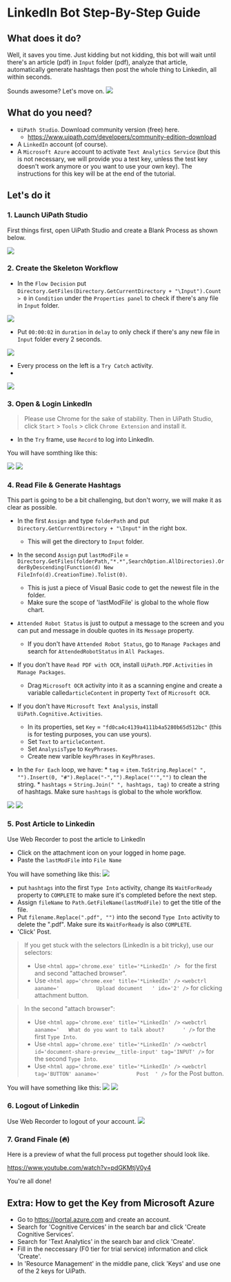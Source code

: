 # LinkedIn Bot Step-By-Step Guide

## What does it do?
Well, it saves you time. Just kidding but not kidding, this bot will wait until there's an article (pdf) in `Input` folder (pdf), analyze that article, automatically generate hashtags then post the whole thing to Linkedin, all within seconds.

Sounds awesome? Let's move on.
![](https://i.imgur.com/KD4D6nl.gif)
## What do you need?
* `UiPath Studio`. Download community version (free) here.
    * https://www.uipath.com/developers/community-edition-download
* A `LinkedIn` account (of course).
* A `Microsoft Azure` account to activate `Text Analytics Service` (but this is not necessary, we will provide you a test key, unless the test key doesn't work anymore or you want to use your own key). The instructions for this key will be at the end of the tutorial.

## Let's do it

### 1. Launch UiPath Studio

First things first, open UiPath Studio and create a Blank Process as shown below.

![](https://i.imgur.com/9VamsVr.gif)


### 2. Create the Skeleton Workflow

* In the `Flow Decision` put `Directory.GetFiles(Directory.GetCurrentDirectory + "\Input").Count > 0` in `Condition` under the `Properties panel` to check if there's any file in `Input` folder.

![](https://i.imgur.com/tKAdYry.png)


* Put `00:00:02` in `duration` in `delay` to only check if there's any new file in `Input` folder every 2 seconds.

![](https://i.imgur.com/mPlTWw4.gif)

* Every process on the left is a `Try Catch` activity.
* 
![](https://i.imgur.com/liLXlnU.png)


### 3. Open & Login LinkedIn

> Please use Chrome for the sake of stability.
> Then in UiPath Studio, click `Start` > `Tools` > click `Chrome Extension` and install it.

* In the `Try` frame, use `Record` to log into LinkedIn.

You will have somthing like this:

![](https://i.imgur.com/YwodxDf.png)
![](https://i.imgur.com/WEIrluI.png)





### 4. Read File & Generate Hashtags
This part is going to be a bit challenging, but don't worry, we will make it as clear as possible.
* In the first `Assign` and type `folderPath` and put `Directory.GetCurrentDirectory + "\Input"` in the right box.
    * This will get the directory to `Input` folder.
    
* In the second `Assign` put `lastModFile` = `Directory.GetFiles(folderPath,"*.*",SearchOption.AllDirectories).OrderByDescending(Function(d) New FileInfo(d).CreationTime).Tolist(0)`.
    * This is just a piece of Visual Basic code to get the newest file in the folder.
    * Make sure the scope of 'lastModFile' is global to the whole flow chart.
    
* `Attended Robot Status` is just to output a message to the screen and you can put and message in double quotes in its `Message` property.
    * If you don't have `Attended Robot Status`, go to `Manage Packages` and search for `AttendedRobotStatus` in `All Packages`.
* If you don't have `Read PDF with OCR`, install `UiPath.PDF.Activities` in `Manage Packages`.
    * Drag `Microsoft OCR` activity into it as a scanning engine and create a variable called`articleContent` in property `Text` of `Microsoft OCR`.
* If you don't have `Microsoft Text Analysis`, install `UiPath.Cognitive.Activities`.
    * In its properties, set `Key` = `"fd0ca4c4139a4111b4a5280b65d512bc"` (this is for testing purposes, you can use yours).
    * Set `Text` to `articleContent`.
    * Set `AnalysisType` to `KeyPhrases`.
    * Create new varible `keyPhrases` in `KeyPhrases`.
* In the `For Each` loop, we have:
        * `tag` = `item.ToString.Replace(" ", "").Insert(0, "#").Replace("-","").Replace("'","")` to clean the string.
        * `hashtags` = `String.Join(" ", hashtags, tag)` to create a string of hashtags. Make sure `hashtags` is global to the whole workflow.
        
![](https://i.imgur.com/iZ7fpqm.png)
![](https://i.imgur.com/wkwRnXX.png)


### 5. Post Article to Linkedin
Use Web Recorder to post the article to LinkedIn
* Click on the attachment icon on your logged in home page.
* Paste the `lastModFile` into `File Name`

You will have something like this:
![](https://i.imgur.com/grEbCVM.png)

* put `hashtags` into the first `Type Into` activity, change its `WaitForReady` property to `COMPLETE` to make sure it's completed before the next step.
* Assign `fileName` to `Path.GetFileName(lastModFile)` to get the title of the file.
* Put `filename.Replace(".pdf", "")` into the second `Type Into` activity to delete the ".pdf". Make sure its `WaitForReady` is also `COMPLETE`.
* 'Click' Post.

> If you get stuck with the selectors (LinkedIn is a bit tricky), use our selectors:
> * Use `<html app='chrome.exe' title='*LinkedIn' />
` for the first and second "attached browser".
> * Use `<html app='chrome.exe' title='*LinkedIn' />`
> `<webctrl aaname='            Upload document   ' idx='2' />` for clicking attachment button.

> In the second "attach browser":
> * Use `<html app='chrome.exe' title='*LinkedIn' />`
> `<webctrl aaname='   What do you want to talk about?      ' />` for the first `Type Into`.
> * Use `<html app='chrome.exe' title='*LinkedIn' />`
> `<webctrl id='document-share-preview__title-input' tag='INPUT' />` for the second `Type Into`.
> * Use `<html app='chrome.exe' title='*LinkedIn' />`
> `<webctrl tag='BUTTON' aaname='            Post  ' />` for the Post button.

You will have something like this:
![](https://i.imgur.com/J6Qm5nm.png)
![](https://i.imgur.com/5PEhA0q.png)



### 6. Logout of Linkedin
Use Web Recorder to logout of your account.
![](https://i.imgur.com/AJ2Q1Rh.png)

### 7. Grand Finale (🔥)


Here is a preview of what the full process put together should look like.

https://www.youtube.com/watch?v=pdGKMtjV0y4

You're all done!

## Extra: How to get the Key from Microsoft Azure
* Go to https://portal.azure.com and create an account.
* Search for 'Cognitive Cervices' in the search bar and click 'Create Cognitive Services'.
* Search for 'Text Analytics' in the search bar and click 'Create'.
* Fill in the neccessary (F0 tier for trial service) information and click 'Create'.
* In 'Resource Management' in the middle pane, click 'Keys' and use one of the 2 keys for UiPath.
